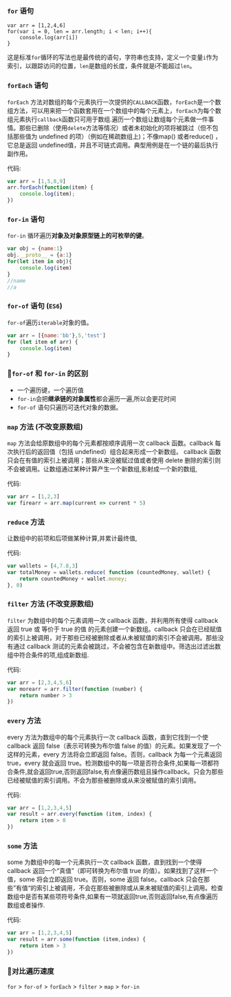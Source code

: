 ### **`for`** 语句

```
var arr = [1,2,4,6]
for(var i = 0, len = arr.length; i < len; i++){
    console.log(arr[i])
}
```

这是标准`for`循环的写法也是最传统的语句，字符串也支持，定义一个变量`i`作为索引，以跟踪访问的位置，`len`是数组的长度，条件就是i不能超过`len`。

### **`forEach`** 语句

`forEach` 方法对数组的每个元素执行一次提供的`CALLBACK`函数，`forEach`是一个数组方法，可以用来把一个函数套用在一个数组中的每个元素上，`forEach`为每个数组元素执行`callback`函数只可用于数组.遍历一个数组让数组每个元素做一件事情。那些已删除（使用`delete`方法等情况）或者未初始化的项将被跳过（但不包括那些值为 undefined 的项）（例如在稀疏数组上)；不像map() 或者reduce() ，它总是返回 undefined值，并且不可链式调用。典型用例是在一个链的最后执行副作用。

代码:

```js
var arr = [1,5,8,9]
arr.forEach(function(item) {
    console.log(item);
})
```

### **`for-in`** 语句

`for-in` 循环遍历**对象及对象原型链上的可枚举的键**。

```js
var obj = {name:1}
obj.__proto__ = {a:1}
for(let item in obj){
    console.log(item)
}
//name
//a
```

### **`for-of`** 语句 (`ES6`)

`for-of`遍历`iterable`对象的值。

```js
var arr = [{name:'bb'},5,'test']
for (let item of arr) {
    console.log(item)
}
```

### 💛`for-of` 和 `for-in` 的区别

- 一个遍历键，一个遍历值
- `for-in`会把**继承链的对象属性**都会遍历一遍,所以会更花时间
- `for-of` 语句只遍历可迭代对象的数据。

### **`map`** 方法 (不改变原数组)

`map` 方法会给原数组中的每个元素都按顺序调用一次  callback 函数。callback 每次执行后的返回值（包括 undefined）组合起来形成一个新数组。 callback 函数只会在有值的索引上被调用；那些从来没被赋过值或者使用 delete 删除的索引则不会被调用。让数组通过某种计算产生一个新数组,影射成一个新的数组,

代码:

```js
var arr = [1,2,3]
var firearr = arr.map(current => current * 5)
```

### **`reduce`** 方法

让数组中的前项和后项做某种计算,并累计最终值,

代码:

```js
var wallets = [4,7.8,3]
var totalMoney = wallets.reduce( function (countedMoney, wallet) {
    return countedMoney + wallet.money;
}, 0)
```

### **`filter`** 方法 (不改变原数组)

`filter` 为数组中的每个元素调用一次 callback 函数，并利用所有使得 callback 返回 true 或 等价于 true 的值 的元素创建一个新数组。callback 只会在已经赋值的索引上被调用，对于那些已经被删除或者从未被赋值的索引不会被调用。那些没有通过 callback 测试的元素会被跳过，不会被包含在新数组中。筛选出过滤出数组中符合条件的项,组成新数组.

代码:

```js
var arr = [2,3,4,5,6]
var morearr = arr.filter(function (number) {
    return number > 3
})
```

### **`every`** 方法

every 方法为数组中的每个元素执行一次 callback 函数，直到它找到一个使 callback 返回 false（表示可转换为布尔值 false 的值）的元素。如果发现了一个这样的元素，every 方法将会立即返回 false。否则，callback 为每一个元素返回 true，every 就会返回 true。检测数组中的每一项是否符合条件,如果每一项都符合条件,就会返回true,否则返回false,有点像遍历数组且操作callback。只会为那些已经被赋值的索引调用。不会为那些被删除或从来没被赋值的索引调用。

代码:

```js
var arr = [1,2,3,4,5]
var result = arr.every(function (item, index) {
    return item > 0
})
```

### **`some`** 方法

some 为数组中的每一个元素执行一次 callback 函数，直到找到一个使得 callback 返回一个“真值”（即可转换为布尔值 true 的值）。如果找到了这样一个值，some 将会立即返回 true。否则，some 返回 false。callback 只会在那些”有值“的索引上被调用，不会在那些被删除或从来未被赋值的索引上调用。检查数组中是否有某些项符号条件,如果有一项就返回true,否则返回false,有点像遍历数组或者操作.

代码:

```js
var arr = [1,2,3,4,5]
var result = arr.some(function (item,index) {
    return item > 3
})
```

### 💛对比遍历速度

`for` > `for-of` > `forEach` > `filter` > `map` > `for-in`